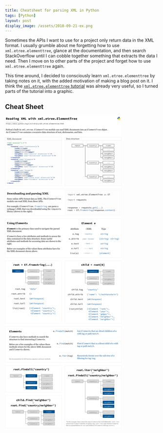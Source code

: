 ```yaml
---
title: Cheatsheet for parsing XML in Python
tags: [Python]
layout: post
display_image: /assets/2018-09-21-ex.png
---
```


Sometimes the APIs I want to use for a project only return data in the XML format.
I usually grumble about me forgetting how to use `xml.etree.elementtree`, glance at the documentation, and then search StackOverflow until I can cobble together something that extracts the data I need. Then I move on to other parts of the project and forget how to use `xml.etree.elementtree` again.

This time around, I decided to consciously learn `xml.etree.elementtree` by taking notes on it,
with the added motivation of making a blog post on it.
I think the [`xml.etree.elementtree` tutorial](https://docs.python.org/3.6/library/xml.etree.elementtree.html)
was already very useful, so I turned parts of the tutorial into a graphic.

## Cheat Sheet

<img src='/assets/xml-ElementTree-cheatsheet-python.png' title='xml.etree.ElementTree cheat sheet' alt='xml.etree.ElementTree graphic based on tutorial' />
